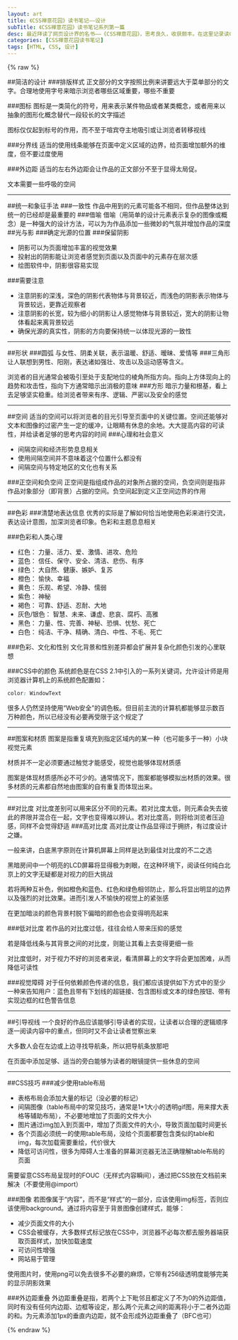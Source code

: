 ```yaml
---
layout: art
title: 《CSS禅意花园》读书笔记——设计
subTitle: 《CSS禅意花园》读书笔记系列第一篇
desc: 最近拜读了网页设计界的名书——《CSS禅意花园》，思考良久，收获颇丰。在这里记录读CSS禅意花园中所归纳出来的重点，方便日后再读、再品
categories: [CSS禅意花园读书笔记]
tags: [HTML, CSS, 设计]
---
```

{% raw %}

##简洁的设计
###排版样式
正文部分的文字按照比例来讲要远大于菜单部分的文字。合理地使用字号来暗示浏览者哪些区域重要，哪些不重要

###图标
图标是一类简化的符号，用来表示某件物品或者某类概念，或者用来以抽象的图形化概念替代一段较长的文字描述

图标仅仅起到标号的作用，而不至于喧宾夺主地吸引或让浏览者转移视线

###分界线
适当的使用线条能够在页面中定义区域的边界，给页面增加额外的维度，但不要过度使用

###外边距
适当的左右外边距会让作品的正文部分不至于显得太局促。

文本需要一些呼吸的空间

---
##统一和象征手法
###一致性
作品中用到的元素可能各不相同，但作品整体达到统一的已经却是最重要的
###借喻
借喻（用简单的设计元素表示复杂的图像或概念）是一种强大的设计方法，可以为为作品添加一些微妙的气氛并增加作品的深度
##光与影
###确定光源的位置
###保留阴影
* 阴影可以为页面增加丰富的视觉效果
* 投射出的阴影能让浏览者感觉到页面以及页面中的元素存在层次感
* 绘图软件中，阴影很容易实现

###需要注意
* 注意阴影的深浅，深色的阴影代表物体与背景较近，而浅色的阴影表示物体与背景较远，更靠近观察者
* 注意阴影的长宽，较为细小的阴影让人感觉物体与背景较近，宽大的阴影让物体看起来离背景较远
* 确保光源的真实性，阴影的方向要保持统一以体现光源的一致性

---
##形状
###圆弧
与女性、阴柔关联，表示温暖、舒适、暧昧、爱情等
###三角形
让人联想到男性、阳刚，表达诸如强壮、攻击以及运动感等含义。

浏览者的目光通常会被吸引至处于支配地位的棱角所指方向。指向上方体现向上的趋势和攻击性，指向下方通常暗示出消极的意味
###方形
暗示力量和根基，看上去足够坚实稳重。给浏览者带来有序、逻辑、严密以及安全的感觉

---
##空间
适当的空间可以将浏览者的目光引导至页面中的关键位置。空间还能够对文本和图像的过密产生一定的缓冲，让眼睛有休息的余地。大大提高内容的可读性，并给读者足够的思考内容的时间
###心理和社会意义
* 间隔空间和经济形势息息相关
* 使用间隔空间并不意味着这个位置什么都没有
* 间隔空间与特定地区的文化也有关系

###正空间和负空间
正空间是指组成作品的对象所占据的空间，负空间则是指非作品对象部分（即背景）占据的空间。负空间起到定义正空间边界的作用

---
##色彩
###清楚地表达信息
优秀的实际是了解如何恰当地使用色彩来进行交流，表达设计意图，加深浏览者印象。色彩和主题息息相关

###色彩和人类心理
* 红色： 力量、活力、爱、激情、进攻、危险
* 蓝色： 信任、保守、安全、清洁、悲伤、有序
* 绿色： 大自然、健康、嫉妒、复苏
* 橙色： 愉快、幸福
* 黄色： 乐观、希望、冷静、懦弱
* 紫色： 神秘
* 褐色： 可靠、舒适、忍耐、大地
* 灰色/银色： 智慧、未来、谦虚、悲哀、腐朽、高雅
* 黑色： 力量、性、完善、神秘、恐惧、忧愁、死亡
* 白色： 纯洁、干净、精确、清白、中性、不毛、死亡

###色彩、文化和性别
文化背景和性别差异都会扩展并复杂化颜色引发的心里联想

###CSS中的颜色
系统颜色是在CSS 2\.1中引入的一系列关键词，允许设计师是用浏览器计算机上的系统颜色配置如：
```css
color: WindowText
```
很多人仍然坚持使用“Web安全”的调色板。但目前主流的计算机都能够显示数百万种颜色，所以已经没有必要再受限于这个规定了

---
##图案和材质
图案是指重复填充到指定区域内的某一种（也可能多于一种）小块视觉元素

材质并不一定必须要通过触觉才能感受，视觉也能够体现材质感

图案是体现材质感所必不可少的。通常情况下，图案都能够模拟出材质的效果。很多材质的元素都自然地由图案的自有重复而体现出来。

---
##对比度
对比度差别可以用来区分不同的元素。若对比度太低，则元素会失去彼此的界限并混合在一起，文字也变得难以辨认。若对比度高，则将给浏览者压迫感，同样不会觉得舒适
###高对比度
高对比度让作品显得过于拥挤，有过度设计之嫌。

一般来讲，白底黑字原则在计算机屏幕上同样是达到最佳对比度的不二之选

黑暗房间中一个明亮的LCD屏幕将显得极为刺眼，在这种环境下，阅读任何纯白北京上的文字无疑都是对视力的巨大挑战

若将两种互补色，例如橙色和蓝色、红色和绿色相邻防止，那么将显出明显的边界以及强烈的对比效果。进而引发人不愉快的视觉上的紧张感

在更加暗淡的颜色背景村脱下偏暗的颜色也会变得明亮起来

###低对比度
若作品的对比度过低，往往会给人带来压抑的感觉

若是降低线条与其背景之间的对比度，则能让其看上去变得更细一些

对比度低时，对于视力不好的浏览者来说，看清屏幕上的文字将会更加困难，从而降低可读性

###视觉障碍
对于任何依赖颜色传递的信息，我们都应该提供如下方式中的至少一种来告知用户：蓝色且带有下划线的超链接、包含图标或文本的绿色按钮、带有实现边框的红色警告信息

---
##引导视线
一个良好的作品应该能够引导读者的实现，让读者以合理的逻辑顺序逐一阅读内容中的重点，但同时又不会让读者觉察出来

大多数人会在左边或上边寻找导航条，所以把导航条放那吧

在页面中添加足够、适当的旁白能够为读者的眼镜提供一些休息的空间

---
##CSS技巧
###减少使用table布局
* 表格布局会添加大量的标记（没必要的标记）
* 间隔图像（table布局中的常见技巧，通常是1\*1大小的透明gif图，用来撑大表格等辅助布局），不必要地增加了页面的文件大小
* 图片通过img加入到页面中，增加了页面文件的大小，导致页面加载时间更长
* 各个页面必须统一的使用table布局，没给个页面都要包含类似的table和img，每次加载需要重绘，代价很大
* 降低可访问性，很多为障碍人士准备的屏幕浏览器无法正确理解table布局的页面

需要留意CSS布局呈现时的FOUC（无样式内容瞬间），通过把CSS放在文档前来解决（不要使用@import）

###图像
若图像属于“内容”，而不是“样式”的一部分，应该使用img标签，否则应该使用background。通过将内容至于背景图像创建样式，能够：
* 减少页面文件的大小
* CSS会被缓存，大多数样式标记放在CSS中，浏览器不必每次都去服务器端获取页面样式，加快加载速度
* 可访问性增强
* 网站易于管理

使用图片时，使用png可以免去很多不必要的麻烦，它带有256级透明度能够完美的显示阴影效果

###外边距重叠
外边距重叠是指，若两个上下毗邻且都定义了不为0的外边距值，同时有没有任何内边距、边框等设定，那么两个元素之间的距离将小于二者外边距的和。为元素添加1px的垂直内边距，就不会形成外边距重叠了（BFC也可）

{% endraw %}